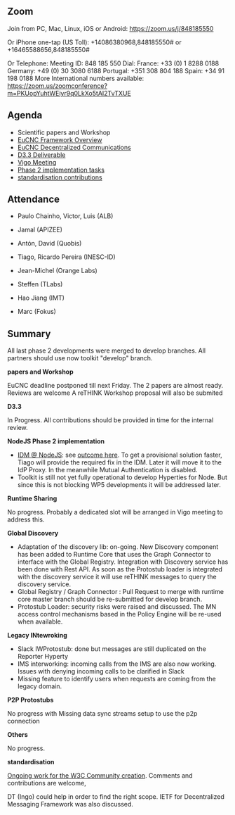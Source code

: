 ## Zoom

Join from PC, Mac, Linux, iOS or Android: https://zoom.us/j/848185550

Or iPhone one-tap (US Toll):  +14086380968,848185550# or +16465588656,848185550#

Or Telephone:
    Meeting ID: 848 185 550
  Dial:
    France: +33 (0) 1 8288 0188
    Germany: +49 (0) 30 3080 6188
    Portugal: +351 308 804 188
    Spain: +34 91 198 0188
  More  International numbers available: https://zoom.us/zoomconference?m=PKUopYuhtWEiyr9q0LkXo5tAI2TvTXUE

Agenda
------

-	Scientific papers and Workshop
  - [EuCNC Framework Overview](https://www.overleaf.com/8061889zrdzrgkwbvky#/28442417/ )
  - [EuCNC Decentralized Communications](https://www.overleaf.com/8143606wbzdvpjmwbgz)
- [ D3.3 Deliverable](https://github.com/reTHINK-project/core-framework/projects/1)
- [Vigo Meeting](https://github.com/reTHINK-project/core-framework/issues/204)
- [Phase 2 implementation tasks](https://github.com/orgs/reTHINK-project/projects/1)
-	[standardisation contributions](https://github.com/reTHINK-project/core-framework/issues/168)

Attendance
----------

-	Paulo Chainho, Victor, Luis (ALB)

- Jamal (APIZEE)

- Antón, David (Quobis)

- Tiago, Ricardo Pereira (INESC-ID)

- Jean-Michel (Orange Labs)

- Steffen (TLabs)

- Hao Jiang (IMT)

- Marc (Fokus)





Summary
-------

All last phase 2 developments were merged to develop branches. All partners should use now toolkit "develop" branch.

**papers and Workshop**

EuCNC deadline postponed till next Friday.
The 2 papers are almost ready. Reviews are welcome
A reTHINK Workshop proposal will also be submited

**D3.3**

In Progress. All contributions should be provided in time for the internal review.

**NodeJS Phase 2 implementation**

- [IDM @ NodeJS](https://github.com/reTHINK-project/specs/issues/17): see [outcome here](https://github.com/reTHINK-project/specs/issues/17#issuecomment-261919199). To get a provisional solution faster, Tiago will provide the required fix in the IDM. Later it will move it to the IdP Proxy. In the meanwhile Mutual Authentication is disabled.
- Toolkit is still not yet fully operational to develop Hyperties for Node. But since this is not blocking WP5 developments it will be addressed later.

**Runtime Sharing**

No progress.
Probably a dedicated slot will be arranged in Vigo meeting to address this.

**Global Discovery**

- Adaptation of the discovery lib: on-going. New Discovery component has been added to Runtime Core that uses the Graph Connector to interface with the Global Registry. Integration with Discovery service has been done with Rest API. As soon as the Protostub loader is integrated with the discovery service it will use reTHINK messages to query the discovery service.
- Global Registry / Graph Connector : Pull Request to merge with runtime core master branch should be re-submitted for develop branch.
- Protostub Loader: security risks were raised and discussed. The MN access control mechanisms based in the Policy Engine will be re-used when available.

**Legacy INtewroking**

- Slack IWProtostub: done but messages are still duplicated on the Reporter Hyperty
- IMS interworking: incoming calls from the IMS are also now working. Issues with denying incoming calls to be clarified in Slack
- Missing feature to identify users when requests are coming from the legacy domain.

**P2P Protostubs**

No progress with Missing data sync streams setup to use the p2p connection

**Others**

No progress.

**standardisation**

[Ongoing work for the W3C Community creation](https://github.com/reTHINK-project/core-framework/tree/master/docs/standards/W3C). Comments and contributions are welcome,

DT (Ingo) could help in order to find the right scope.
IETF for Decentralized Messaging Framework was also discussed.
